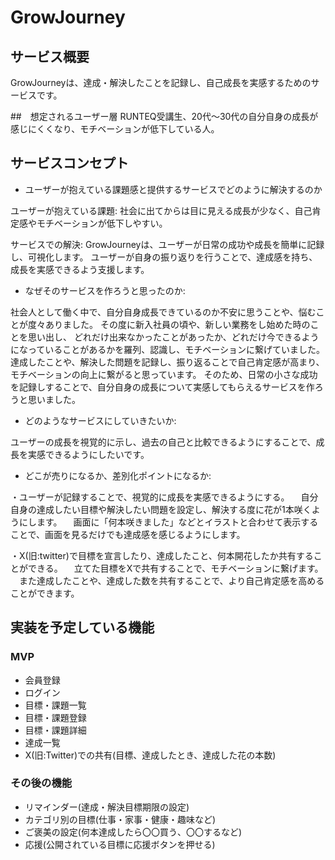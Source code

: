 # GrowJourney

## サービス概要
GrowJourneyは、達成・解決したことを記録し、自己成長を実感するためのサービスです。

##　想定されるユーザー層
RUNTEQ受講生、20代〜30代の自分自身の成長が感じにくくなり、モチベーションが低下している人。

## サービスコンセプト
* ユーザーが抱えている課題感と提供するサービスでどのように解決するのか

ユーザーが抱えている課題: 社会に出てからは目に見える成長が少なく、自己肯定感やモチベーションが低下しやすい。

サービスでの解決: GrowJourneyは、ユーザーが日常の成功や成長を簡単に記録し、可視化します。
ユーザーが自身の振り返りを行うことで、達成感を持ち、成長を実感できるよう支援します。

* なぜそのサービスを作ろうと思ったのか:

社会人として働く中で、自分自身成長できているのか不安に思うことや、悩むことが度々ありました。
その度に新入社員の頃や、新しい業務をし始めた時のことを思い出し、
どれだけ出来なかったことがあったか、どれだけ今できるようになっていることがあるかを羅列、認識し、モチベーションに繋げていました。
達成したことや、解決した問題を記録し、振り返ることで自己肯定感が高まり、モチベーションの向上に繋がると思っています。
そのため、日常の小さな成功を記録しすることで、自分自身の成長について実感してもらえるサービスを作ろうと思いました。

* どのようなサービスにしていきたいか:

ユーザーの成長を視覚的に示し、過去の自己と比較できるようにすることで、成長を実感できるようにしたいです。

* どこが売りになるか、差別化ポイントになるか:

・ユーザーが記録することで、視覚的に成長を実感できるようにする。
　自分自身の達成したい目標や解決したい問題を設定し、解決する度に花が1本咲くようにします。
　画面に「何本咲きました」などとイラストと合わせて表示することで、画面を見るだけでも達成感を感じるようにします。

・X(旧:twitter)で目標を宣言したり、達成したこと、何本開花したか共有することができる。
　立てた目標をXで共有することで、モチベーションに繋げます。
　また達成したことや、達成した数を共有することで、より自己肯定感を高めることができます。　　


## 実装を予定している機能
### MVP
* 会員登録
* ログイン
* 目標・課題一覧
* 目標・課題登録
* 目標・課題詳細
* 達成一覧
* X(旧:Twitter)での共有(目標、達成したとき、達成した花の本数)

### その後の機能
* リマインダー(達成・解決目標期限の設定)
* カテゴリ別の目標(仕事・家事・健康・趣味など)
* ご褒美の設定(何本達成したら〇〇買う、〇〇するなど)
* 応援(公開されている目標に応援ボタンを押せる)